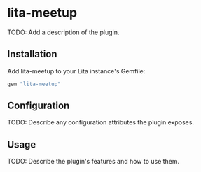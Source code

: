 # lita-meetup

TODO: Add a description of the plugin.

## Installation

Add lita-meetup to your Lita instance's Gemfile:

``` ruby
gem "lita-meetup"
```

## Configuration

TODO: Describe any configuration attributes the plugin exposes.

## Usage

TODO: Describe the plugin's features and how to use them.
